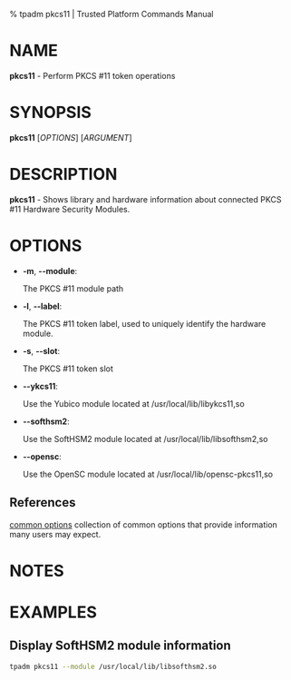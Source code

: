 % tpadm pkcs11 | Trusted Platform Commands Manual

# NAME

**pkcs11** - Perform PKCS #11 token operations

# SYNOPSIS

**pkcs11** [*OPTIONS*] [*ARGUMENT*]

# DESCRIPTION

**pkcs11** - Shows library and hardware information about connected PKCS #11
Hardware Security Modules.


# OPTIONS

  * **-m**, **\--module**:

    The PKCS #11 module path
  
  * **-l**, **\--label**:

    The PKCS #11 token label, used to uniquely identify the hardware module.

  * **-s**, **\--slot**:

    The PKCS #11 token slot

  * **\--ykcs11**:

    Use the Yubico module located at /usr/local/lib/libykcs11,so

  * **\--softhsm2**:

    Use the SoftHSM2 module located at /usr/local/lib/libsofthsm2,so

  * **\--opensc**:

    Use the OpenSC module located at /usr/local/lib/opensc-pkcs11,so


## References

[common options](common/options.md) collection of common options that provide
information many users may expect.

# NOTES


# EXAMPLES

## Display SoftHSM2 module information
```bash
tpadm pkcs11 --module /usr/local/lib/libsofthsm2.so
```
